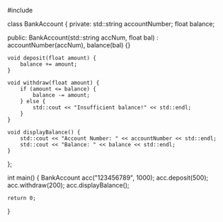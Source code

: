 #include <iostream>

class BankAccount {
private:
    std::string accountNumber;
    float balance;

public:
    BankAccount(std::string accNum, float bal) : accountNumber(accNum), balance(bal) {}

    void deposit(float amount) {
        balance += amount;
    }

    void withdraw(float amount) {
        if (amount <= balance) {
            balance -= amount;
        } else {
            std::cout << "Insufficient balance!" << std::endl;
        }
    }

    void displayBalance() {
        std::cout << "Account Number: " << accountNumber << std::endl;
        std::cout << "Balance: " << balance << std::endl;
    }
};

int main() {
    BankAccount acc("123456789", 1000);
    acc.deposit(500);
    acc.withdraw(200);
    acc.displayBalance();

    return 0;
}
